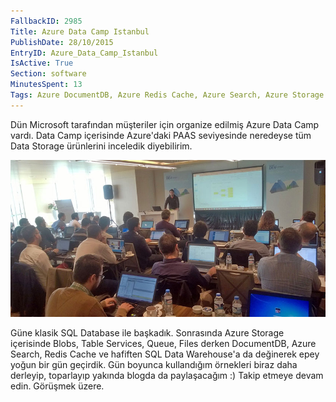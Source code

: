 ```yaml
---
FallbackID: 2985
Title: Azure Data Camp Istanbul
PublishDate: 28/10/2015
EntryID: Azure_Data_Camp_Istanbul
IsActive: True
Section: software
MinutesSpent: 13
Tags: Azure DocumentDB, Azure Redis Cache, Azure Search, Azure Storage Services, Windows Azure
---
```

Dün Microsoft tarafından müşteriler için organize edilmiş Azure Data Camp vardı. Data Camp içerisinde Azure'daki PAAS seviyesinde neredeyse tüm Data Storage ürünlerini inceledik diyebilirim.

![](media/Azure_Data_Camp_Istanbul/datacamp.jpg)

Güne klasik SQL Database ile başkadık. Sonrasında Azure Storage içerisinde Blobs, Table Services, Queue, Files derken DocumentDB, Azure Search, Redis Cache ve hafiften SQL Data Warehouse'a da değinerek epey yoğun bir gün geçirdik. Gün boyunca kullandığım örnekleri biraz daha derleyip, toparlayıp yakında blogda da paylaşacağım :) Takip etmeye devam edin. Görüşmek üzere.
